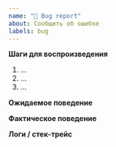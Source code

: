 ```yaml
---
name: "🐛 Bug report"
about: Сообщить об ошибке
labels: bug
---
```


**Шаги для воспроизведения**

1. …
2. …
3. …

**Ожидаемое поведение**

**Фактическое поведение**

**Логи / стек‑трейс**
